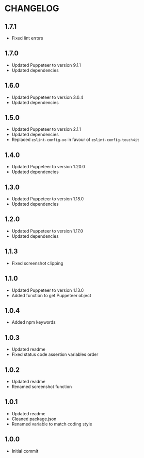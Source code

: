 # CHANGELOG

## 1.7.1

-   Fixed lint errors
## 1.7.0

-   Updated Puppeteer to version 9.1.1
-   Updated dependencies

## 1.6.0

-   Updated Puppeteer to version 3.0.4
-   Updated dependencies

## 1.5.0

-   Updated Puppeteer to version 2.1.1
-   Updated dependencies
-   Replaced `eslint-config-xo` in favour of `eslint-config-touch4it`

## 1.4.0

-   Updated Puppeteer to version 1.20.0
-   Updated dependencies

## 1.3.0

-   Updated Puppeteer to version 1.18.0
-   Updated dependencies

## 1.2.0

-   Updated Puppeteer to version 1.17.0
-   Updated dependencies

## 1.1.3

-   Fixed screenshot clipping

## 1.1.0

-   Updated Puppeteer to version 1.13.0
-   Added function to get Puppeteer object

## 1.0.4

-   Added npm keywords

## 1.0.3

-   Updated readme
-   Fixed status code assertion variables order

## 1.0.2

-   Updated readme
-   Renamed screenshot function

## 1.0.1

-   Updated readme
-   Cleaned package.json
-   Renamed variable to match coding style

## 1.0.0

-   Initial commit
